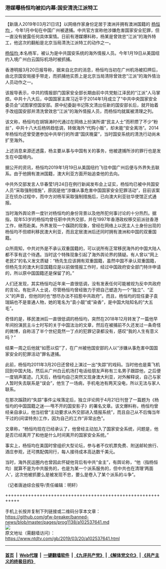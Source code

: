 ### 港媒曝杨恒均被扣内幕:国安清洗江派特工
------------------------

<div class="post_content" itemprop="articleBody">
 <p>
  【新唐人2019年03月21日讯】以网络作家身份定居于澳洲并拥有澳洲国籍的
  <a href="https://www.ntdtv.com/gb/杨恒均.htm">
   杨恒均
  </a>
  ，今年1月中旬在中国广州被逮捕。中共官方宣称他涉嫌危害国家安全犯罪，但一直没有披露任何具体案情。日前有港媒爆料称，杨某是曾效忠“江派”的海外特工，他这次的翻船是北京当局清洗江派特工的动作之一。
 </p>
 <p>
  <a href="https://www.ntdtv.com/gb/杨恒均.htm">
   杨恒均
  </a>
  本名杨军，被认为是中共国安系统的海外情报人员。今年1月19日从美国纽约入境广州白云国际机场时被抓捕。
 </p>
 <p>
  香港明报3月20日报导称，据来自北京的消息，杨恒均当初在广州机场被扣押后，由北京国安局接手带走，而抓捕他实质上是北京当局清除曾效忠“江派”的海外情治人员动作之一。
 </p>
 <p>
  该报导表示，中共的情报部门国家安全部长期由前中共党魁江泽民的“江派”人马掌控。中共十八大后，中国国家主席习近平于2014年1月成立了“中共中央国家安全委员会”试图掌控国安部。原中纪委副书记陈文清出任新的国安部长后，就开始着手改组国安部并清洗曾效忠“江派”的海外情报人员，而杨恒均就属被清理之列。
 </p>
 <p>
  该文称，杨恒均在胡锦涛时代通过在网络上扮演所谓“民主人士”而积攒了不少“粉丝”，中共十八大后杨转趋低调，转做海外“代购小贩”，却未能“安全离场”。2014年杨恒均还曾受邀参加中共举行的所谓“国庆晚宴”，当时国安系统的清洗行动尚未扩至海外。
 </p>
 <p>
  上述消息来源还透露，杨主要从事与中国有关的事务，他被逮捕所涉的罪行也是发生在中国境内。
 </p>
 <p>
  据公开的资讯，杨恒均2019年1月19日从美国纽约飞往中国广州后便与外界失去联系。由于他拥有澳洲国籍，澳大利亚方面开始追查他的去向。
 </p>
 <p>
  中共外交部发言人华春莹1月24日在例行新闻发布会上证实，杨恒均已被中共国安人员“采取强制措施”，原因是他“涉嫌从事危害中国国家安全犯罪活动”，目前该案正在侦办过程中，而中方对杨军采取强制措施后，已向澳大利亚驻华使馆正式通报。
 </p>
 <p>
  当时海外舆论界一度针对杨恒均的身份背景以及他所犯何事讨论的十分热烈。据指，现年53岁的杨恒均曾任职中共外交部，并在1997年香港政权移交前派驻香港工作，继而赴美。外界发现一个蹊跷的现象，曾经在网络上以民主人士身份出现的杨恒均不但顺利移民澳大利亚，而且定居澳洲后还同时拥有澳洲和中国的双重国籍。
 </p>
 <p>
  众所周知，中共对外是不承认双重国籍的，可以说所有正常移民海外的中国大陆人都不享有这个待遇。当时这个特殊现象引起了海外舆论界的猜疑。有人曾以“网上老民2”的名义发文质疑：“杨先生应该拥有双重国籍，虽然中国不承认双重国籍，但杨先生的澳大利亚国籍应是以前做情报工作时，经过中国政府安全部门特许申请的，所以原中国国籍还是保留了的。”
 </p>
 <p>
  人们还发现，其实杨恒均近年来一直很低调，没有发表任何可能被视为反中共政府的言论。有批评人士说，尽管杨恒均曾经致力于把自己塑造为一个“独立”、“正义”的声音，但他同时也“想尽办法不招惹中共政府”。而且，杨恒均的现任妻子袁瑞娟也不是普通人物，她的笔名为“袁小靓”或“染香”，是中国大陆知名的“大五毛”。
 </p>
 <p>
  奇怪的是，移民澳洲后一直很低调的杨恒均，突然在2018年12月转发了一篇他早年间扮演民主斗士时写的关于中国法治的文章，然后在被捕前不久还发过一条奇怪的微博，自称活了半个世纪竟然一丁点的犯罪记录都没有，感叹“我的人生有意义吗？”
 </p>
 <p>
  结果一周之后他就“如愿以偿”了，在广州被他国安部的人以“涉嫌从事危害中国国家安全的犯罪活动”罪名逮捕。
 </p>
 <p>
  此前，杨恒均2011年3月20日还曾经上演过一出“失踪”的戏码。当时他也是乘飞机回到中国大陆，然后从广州白云机场打电话给朋友声称有三名男子跟踪他，之后便一度销声匿迹。几天后，杨恒均自己突然又现身澳大利亚，对外解释说，自己与家人暂时失去联系是“误会”，他生了一场病，手机电池有两天没电，所以无法与家人联系。
 </p>
 <p>
  在那次蹊跷的“失踪”事件尘埃落定后，独立评论网于4月21日刊登了一篇题为《杨恒均的中国国籍之迷──甩不开的国安影子》的署名文章。该文爆料称，杨恒均曾经亲自承认，他当初曾“主动要求从外交部进入情报系统”，而且自己从不后悔当年干过的(间谍特务)工作，因为自己的工作“非常出色”。
 </p>
 <p>
  文章称，“杨恒均现在已经承认了，他曾经主动加入了国家安全系统，问题是，他是否已经离开了和他是什么时间离开的国家安全系统。”
 </p>
 <p>
  事实上，杨恒均在美国时曾组织大型论坛，参与者不仅机票免费、附送邮轮旅行、酒庄参观，还可携配偶同行，每人接待成本高达数千美元。
 </p>
 <p>
  当时，海外民运圈内也曾因此怀疑他背后有中共“金主”，有舆论称，“他（指杨恒均）就算不是为中共服务的，也是为某一个派系服务的，但中共也在清理‘两面人’，这次他被抓要么是被发现不忠，要么是卷入了某个派系的斗争”。
 </p>
 <p>
  （记者唐迪综合报导/责任编辑：明轩）
 </p>
 <div class="single_ad">
 </div>
</div>

+++++++++++++++++++++++++++++++++++++++++++++++++++++++++++<br/><br/>
手机上长按并复制下列链接或二维码分享本文章：<br/>
https://github.com/gfw-breaker/banned-news/blob/master/pages/prog1138/a102537641.md <br/>
<a href='https://github.com/gfw-breaker/banned-news/blob/master/pages/prog1138/a102537641.md'><img src='https://github.com/gfw-breaker/banned-news/blob/master/pages/prog1138/a102537641.md.png'/></a> <br/>
原文地址（需翻墙访问）：https://www.ntdtv.com/gb/2019/03/20/a102537641.html


------------------------
#### [首页](https://github.com/gfw-breaker/banned-news/blob/master/README.md) &nbsp;|&nbsp; [Web代理](https://github.com/labour-camp/helloworld) &nbsp;|&nbsp; [一键翻墙软件](https://github.com/gfw-breaker/nogfw/blob/master/README.md) &nbsp;| [《九评共产党》](https://github.com/gfw-breaker/9ping.md/blob/master/README.md#九评之一评共产党是什么) | [《解体党文化》](https://github.com/gfw-breaker/jtdwh.md/blob/master/README.md) | [《共产主义的终极目的》](https://github.com/gfw-breaker/gczydzjmd.md/blob/master/README.md)

